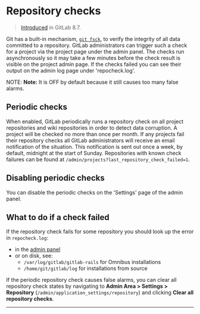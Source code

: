 # Repository checks

> [Introduced][ce-3232] in GitLab 8.7.

Git has a built-in mechanism, [`git fsck`][git-fsck], to verify the
integrity of all data committed to a repository. GitLab administrators
can trigger such a check for a project via the project page under the
admin panel. The checks run asynchronously so it may take a few minutes
before the check result is visible on the project admin page. If the
checks failed you can see their output on the admin log page under
'repocheck.log'.

NOTE: **Note:**
It is OFF by default because it still causes too many false alarms.

## Periodic checks

When enabled, GitLab periodically runs a repository check on all project
repositories and wiki repositories in order to detect data corruption.
A project will be checked no more than once per month. If any projects
fail their repository checks all GitLab administrators will receive an email
notification of the situation. This notification is sent out once a week,
by default, midnight at the start of Sunday. Repositories with known check
failures can be found at `/admin/projects?last_repository_check_failed=1`.

## Disabling periodic checks

You can disable the periodic checks on the 'Settings' page of the admin
panel.

## What to do if a check failed

If the repository check fails for some repository you should look up the error
in `repocheck.log`:

- in the [admin panel](logs.md#repochecklog)
- or on disk, see:
  - `/var/log/gitlab/gitlab-rails` for Omnibus installations
  - `/home/git/gitlab/log` for installations from source

If the periodic repository check causes false alarms, you can clear all repository check states by
navigating to **Admin Area > Settings > Repository**
(`/admin/application_settings/repository`) and clicking **Clear all repository checks**.

---
[ce-3232]: https://gitlab.com/gitlab-org/gitlab-foss/-/merge_requests/3232 "Auto git fsck"
[git-fsck]: https://git-scm.com/docs/git-fsck "git fsck documentation"
